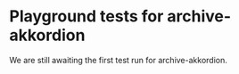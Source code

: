 # Playground tests for archive-akkordion
We are still awaiting the first test run for archive-akkordion.
